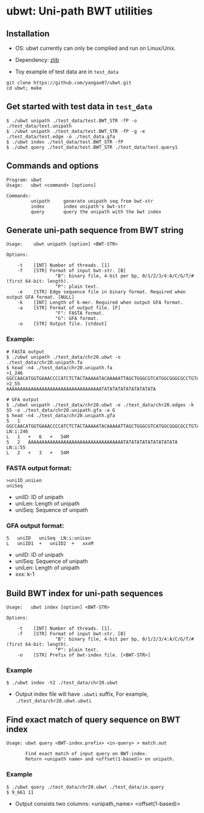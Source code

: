# ubwt: Uni-path BWT utilities

## Installation
* OS: ubwt currently can only be complied and run on Linux/Unix.

* Dependency: [zlib](https://zlib.net/)

* Toy example of test data are in `test_data`
```
git clone https://github.com/yangao07/ubwt.git
cd ubwt; make
```

## Get started with test data in `test_data`
```
$ ./ubwt unipath ./test_data/test.BWT_STR -fP -o ./test_data/test.unipath
$ ./ubwt unipath ./test_data/test.BWT_STR -fP -g -e ./test_data/test.edge -o ./test_data.gfa
$ ./ubwt index ./test_data/test.BWT_STR -fP
$ ./ubwt query ./test_data/test.BWT_STR ./test_data/test.query1
```

##  Commands and options
```
Program: ubwt
Usage:   ubwt <command> [options]

Commands: 
         unipath     generate unipath seq from bwt-str
         index       index unipath's bwt-str
         query       query the unipath with the bwt index
```
## Generate uni-path sequence from BWT string
```
Usage:    ubwt unipath [option] <BWT-STR>

Options:

    -t    [INT] Number of threads. [1]
    -f    [STR] Format of input bwt-str. [B]
                  "B": binary file, 4-bit per bp, 0/1/2/3/4:A/C/G/T/#(first 64-bit: length).
                  "P": plain text.
    -e    [STR] Edge sequence file in binary format. Required when output GFA format. [NULL]
    -k    [INT] Length of k-mer. Required when output GFA format.
    -a    [STR] Format of output file. [F]
                  "F": FASTA format.
                  "G": GFA format.
    -o    [STR] Output file. [stdout]
```
### Example:
```
# FASTA output
$ ./ubwt unipath ./test_data/chr20.ubwt -o ./test_data/chr20.unipath.fa
$ head -n4 ./test_data/chr20.unipath.fa
>1_246
GGCCAACATGGTGAAACCCCATCTCTACTAAAAATACAAAAATTAGCTGGGCGTCATGGCGGGCGCCTGTAGTCCCAGCTACCTGGGAGGTTGAGGTGGGAGAATCGCTTGAACCCGGGAGGCGGAGGCTGCAGCAGCTGAGATTGTGCCACTGCACTCCAGCCTTGGCCACAGAGCAAGACCTTGTCTCCAAAAAAAAAAAAAAAAAAAAAAAAAAAAAAAAAAAAAAAAAAAATATATATATAT
>2_55
AAAAAAAAAAAAAAAAAAAAAAAAAAAAAAAAAAATATATATATATATATATATA

# GFA output
$ ./ubwt unipath ./test_data/chr20.ubwt -e ./test_data/chr20.edges -k 55 -o ./test_data/chr20.unipath.gfa -a G
$ head -n4 ./test_data/chr20.unipath.gfa
S	1	GGCCAACATGGTGAAACCCCATCTCTACTAAAAATACAAAAATTAGCTGGGCGTCATGGCGGGCGCCTGTAGTCCCAGCTACCTGGGAGGTTGAGGTGGGAGAATCGCTTGAACCCGGGAGGCGGAGGCTGCAGCAGCTGAGATTGTGCCACTGCACTCCAGCCTTGGCCACAGAGCAAGACCTTGTCTCCAAAAAAAAAAAAAAAAAAAAAAAAAAAAAAAAAAAAAAAAAAAATATATATATAT	LN:i:246
L	1	+	6	+	54M
S	2	AAAAAAAAAAAAAAAAAAAAAAAAAAAAAAAAAAATATATATATATATATATATA	LN:i:55
L	2	+	3	+	54M
```
### FASTA output format:
```
>uniID_uniLen
uniSeq
```
* uniID: ID of unipath
* uniLen: Length of unipath
* uniSeq: Sequence of unipath

### GFA output format:
```
S   uniID   uniSeq  LN:i:uniLen
L   uniID1  +   uniID2  +   xxxM
```
* uniID: ID of unipath
* uniSeq: Sequence of unipath
* uniLen: Length of unipath
* xxx: k-1


## Build BWT index for uni-path sequences
```
Usage:   ubwt index [option] <BWT-STR>

Options:

    -t    [INT] Number of threads. [1].
    -f    [STR] Format of input bwt-str. [B]
                  "B": binary file, 4-bit per bp, 0/1/2/3/4:A/C/G/T/#(first 64-bit: length).
                  "P": plain text.
    -o    [STR] Prefix of bwt-index file. [<BWT-STR>]
```
### Example
```
$ ./ubwt index -t2 ./test_data/chr20.ubwt
```
* Output index file will have `.ubwti` suffix, For example, `./test_data/chr20.ubwt.ubwti`

## Find exact match of query sequence on BWT index
```
Usage: ubwt query <BWT-index.prefix> <in-query> > match.out

       Find exact match of input query on BWT-index.
       Return <unipath name> and <offset(1-based)> on unipath.
```
### Example
```
$ ./ubwt query ./test_data/chr20.ubwt ./test_data/in.query
$ 9_661	11
```
* Output consists two columns: <unipath_name> <offset(1-based)> 

